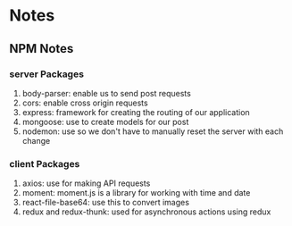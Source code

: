 # Notes

## NPM Notes

### server Packages
1. body-parser: enable us to send post requests
2. cors: enable cross origin requests
3. express: framework for creating the routing of our application
4. mongoose: use to create models for our post
5. nodemon: use so we don't have to manually reset the server with each change

### client Packages
1. axios: use for making API requests
2. moment: moment.js is a library for working with time and date
3. react-file-base64: use this to convert images
4. redux and redux-thunk: used for asynchronous actions using redux